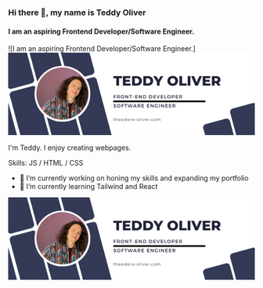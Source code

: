 ### Hi there 👋, my name is Teddy Oliver
#### I am an aspiring Frontend Developer/Software Engineer.
![I am an aspiring Frontend Developer/Software Engineer.][<img src='Teddy Oliver.png' alt='website'>](https://theodore-oliver.com)

I'm Teddy. I enjoy creating webpages.

Skills: JS / HTML / CSS

- 🔭 I’m currently working on honing my skills and expanding my portfolio 
- 🌱 I’m currently learning Tailwind and React 


[<img src='Teddy Oliver.png' alt='website'>](https://theodore-oliver.com)  

